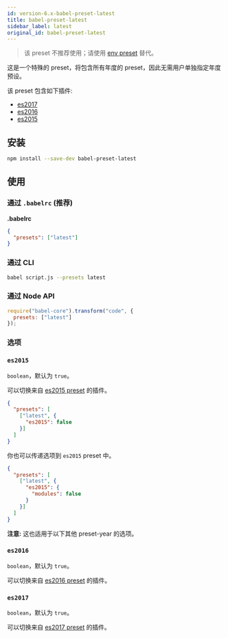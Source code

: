 ```yaml
---
id: version-6.x-babel-preset-latest
title: babel-preset-latest
sidebar_label: latest
original_id: babel-preset-latest
---
```


> 该 preset 不推荐使用；请使用 [env preset](babel-preset-env) 替代。

这是一个特殊的 preset，将包含所有年度的 preset，因此无需用户单独指定年度预设。

该 preset 包含如下插件:

- [es2017](babel-preset-es2017)
- [es2016](babel-preset-es2016)
- [es2015](babel-preset-es2015)

## 安装

```sh
npm install --save-dev babel-preset-latest
```

## 使用

### 通过 `.babelrc` (推荐)

**.babelrc**

```json
{
  "presets": ["latest"]
}
```

### 通过 CLI

```sh
babel script.js --presets latest
```

### 通过 Node API

```javascript
require("babel-core").transform("code", {
  presets: ["latest"]
});
```

### 选项

### `es2015`

`boolean`，默认为 `true`。

可以切换来自 [es2015 preset](babel-preset-es2015) 的插件。

```json
{
  "presets": [
    ["latest", {
      "es2015": false
    }]
  ]
}
```

你也可以传递选项到 `es2015` preset 中。

```json
{
  "presets": [
    ["latest", {
      "es2015": {
        "modules": false
      }
    }]
  ]
}
```

**注意:** 这也适用于以下其他 preset-year 的选项。

### `es2016`

`boolean`，默认为 `true`。

可以切换来自 [es2016 preset](babel-preset-es2016) 的插件。

### `es2017`

`boolean`，默认为 `true`。

可以切换来自 [es2017 preset](babel-preset-es2017) 的插件。
